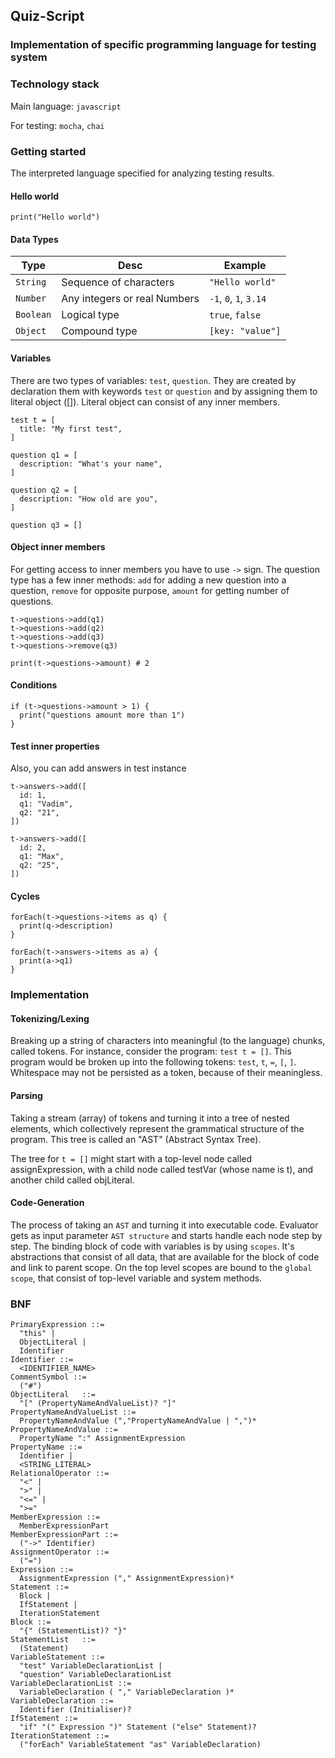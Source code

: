 ## Quiz-Script

### Implementation of specific programming language for testing system

### Technology stack

Main language: ```javascript```

For testing: ```mocha```, ```chai```

### Getting started

The interpreted language specified for analyzing testing results.

#### Hello world

```
print("Hello world")
```

#### Data Types

Type | Desc | Example
--- | --- | ---
```String``` | Sequence of characters | ```"Hello world"```
```Number``` | Any integers or real Numbers | ```-1```, ```0```, ```1```, ```3.14``` |
```Boolean``` | Logical type | ```true```, ```false```
```Object``` | Compound type | ```[key: "value"]```

#### Variables

There are two types of variables: ```test```, ```question```. They are created by declaration them with keywords ```test``` or ```question``` and by assigning them to literal object ([]). Literal object can consist of any inner members.

```
test t = [
  title: "My first test",
]

question q1 = [
  description: "What's your name",
]

question q2 = [
  description: "How old are you",
]

question q3 = []
```

#### Object inner members

For getting access to inner members you have to use ```->``` sign. The question type has a few inner methods: ```add``` for adding a new question into a question, ```remove``` for opposite purpose, ```amount``` for getting number of questions.

```
t->questions->add(q1)
t->questions->add(q2)
t->questions->add(q3)
t->questions->remove(q3)

print(t->questions->amount) # 2
```

#### Conditions

```
if (t->questions->amount > 1) {
  print("questions amount more than 1")
}
```

#### Test inner properties

Also, you can add answers in test instance

```
t->answers->add([
  id: 1,
  q1: "Vadim",
  q2: "21",
])

t->answers->add([
  id: 2,
  q1: "Max",
  q2: "25",
])
```

#### Cycles

```
forEach(t->questions->items as q) {
  print(q->description)
}

forEach(t->answers->items as a) {
  print(a->q1)
}
```

### Implementation

#### Tokenizing/Lexing

Breaking up a string of characters into meaningful (to the language) chunks, called tokens. For instance, consider the program: ```test t = []```. This program would be broken up into the following tokens: ```test```, ```t```, ```=```, ```[```, ```]```. Whitespace may not be persisted as a token, because of their meaningless.

#### Parsing

Taking a stream (array) of tokens and turning it into a tree of nested elements, which collectively represent the grammatical structure of the program. This tree is called an "AST" (Abstract Syntax Tree).

The tree for ```t = []``` might start with a top-level node called assignExpression, with a child node called testVar (whose name is t), and another child called objLiteral.

#### Code-Generation

The process of taking an ```AST``` and turning it into executable code. Evaluator gets as input parameter ```AST structure``` and starts handle each node step by step. The binding block of code with variables is by using ```scopes```. It's abstractions that consist of all data, that are available for the block of code and link to parent scope. On the top level scopes are bound to the ```global scope```, that consist of top-level variable and system methods.

### BNF

```
PrimaryExpression ::=
  "this" |
  ObjectLiteral |
  Identifier
Identifier ::=
  <IDENTIFIER_NAME>
CommentSymbol ::=
  ("#")
ObjectLiteral	::=
  "[" (PropertyNameAndValueList)? "]"
PropertyNameAndValueList ::=
  PropertyNameAndValue (","PropertyNameAndValue | ",")*
PropertyNameAndValue ::=
  PropertyName ":" AssignmentExpression
PropertyName ::=
  Identifier |
  <STRING_LITERAL>
RelationalOperator ::=
  "<" |
  ">" |
  "<=" |
  ">="
MemberExpression ::=
  MemberExpressionPart
MemberExpressionPart ::=
  ("->" Identifier)
AssignmentOperator ::=
  ("=")
Expression ::=
  AssignmentExpression ("," AssignmentExpression)*
Statement ::=
  Block |
  IfStatement |
  IterationStatement
Block ::=
  "{" (StatementList)? "}"
StatementList	::=
  (Statement)
VariableStatement ::=
  "test" VariableDeclarationList |
  "question" VariableDeclarationList
VariableDeclarationList	::=
  VariableDeclaration ( "," VariableDeclaration )*
VariableDeclaration ::=
  Identifier (Initialiser)?
IfStatement	::=
  "if" "(" Expression ")" Statement ("else" Statement)?
IterationStatement ::=
  ("forEach" VariableStatement "as" VariableDeclaration)
```
